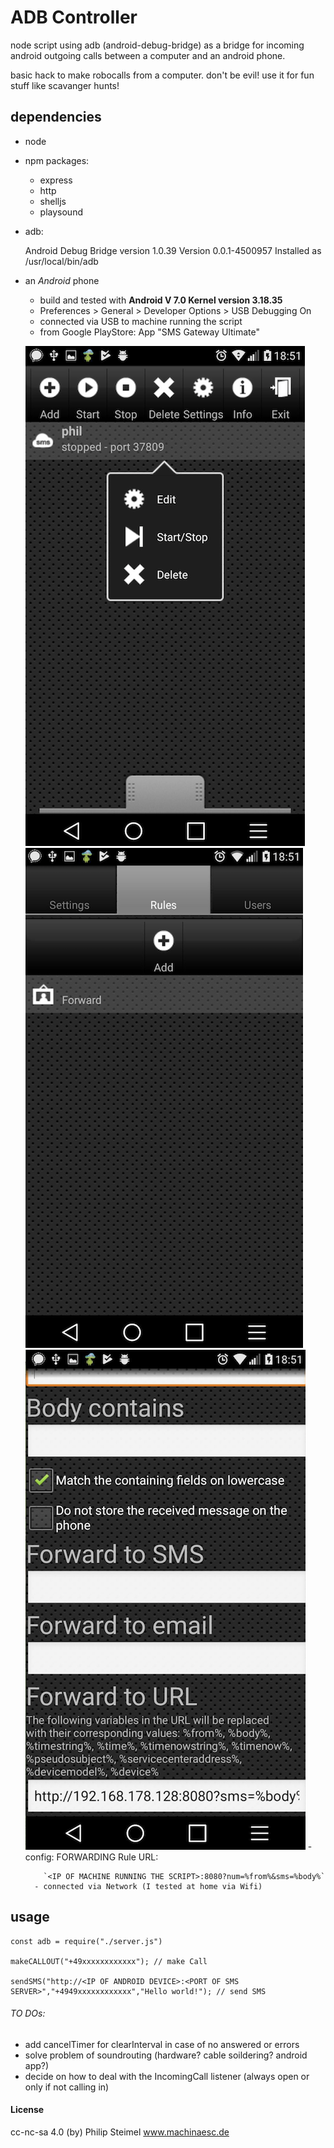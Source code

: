 
# ADB Controller

node script using adb (android-debug-bridge) as a bridge for incoming android
outgoing calls between a computer and an android phone.

basic hack to make robocalls from a computer. don't be evil! use it for fun stuff
like scavanger hunts!

## dependencies

- node
- npm packages:
    - express
    - http
    - shelljs
    - playsound
- adb:

  Android Debug Bridge version 1.0.39 Version 0.0.1-4500957
  Installed as /usr/local/bin/adb

- an *Android* phone
    - build and tested with **Android V 7.0 Kernel version 3.18.35**
    - Preferences > General > Developer Options > USB Debugging On
    - connected via USB to machine running the script
    - from Google PlayStore: App "SMS Gateway Ultimate"

    ![Scheme](./readme_src/0.png)
    ![Scheme](./readme_src/1.png)
    ![Scheme](./readme_src/3.png)
        - config: FORWARDING Rule URL:

          `<IP OF MACHINE RUNNING THE SCRIPT>:8080?num=%from%&sms=%body%`
        - connected via Network (I tested at home via Wifi)

## usage

```
const adb = require("./server.js")

makeCALLOUT("+49xxxxxxxxxxxx"); // make Call

sendSMS("http://<IP OF ANDROID DEVICE>:<PORT OF SMS SERVER>","+4949xxxxxxxxxxxx","Hello world!"); // send SMS

```

###### TO DOs:
- add cancelTimer for clearInterval in case of no answered or errors
- solve problem of soundrouting (hardware? cable soildering? android app?)
- decide on how to deal with the IncomingCall listener (always open or only if not calling in)


#### License
cc-nc-sa 4.0 (by) Philip Steimel www.machinaesc.de
